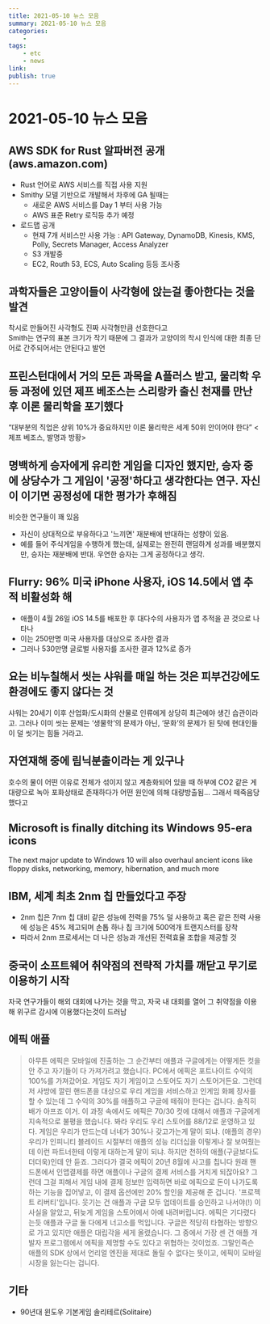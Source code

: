 ```yaml
---
title: 2021-05-10 뉴스 모음
summary: 2021-05-10 뉴스 모음
categories:
    - 
tags:
    - etc
    - news
link: 
publish: true
---
```


# 2021-05-10 뉴스 모음

## AWS SDK for Rust 알파버전 공개 (aws.amazon.com)

- Rust 언어로 AWS 서비스를 직접 사용 지원
- Smithy 모델 기반으로 개발해서 차후에 GA 될때는
  - 새로운 AWS 서비스를 Day 1 부터 사용 가능
  - AWS 표준 Retry 로직등 추가 예정
- 로드맵 공개
  - 현재 7개 서비스만 사용 가능 : API Gateway, DynamoDB, Kinesis, KMS, Polly, Secrets Manager, Access Analyzer
  - S3 개발중
  - EC2, Routh 53, ECS, Auto Scaling 등등 조사중

## 과학자들은 고양이들이 사각형에 앉는걸 좋아한다는 것을 발견

착시로 만들어진 사각형도 진짜 사각형만큼 선호한다고  
Smith는 연구의 표본 크기가 작기 때문에 그 결과가 고양이의 착시 인식에 대한 최종 단어로 간주되어서는 안된다고 발언

## 프린스턴대에서 거의 모든 과목을 A플러스 받고, 물리학 우등 과정에 있던 제프 베조스는 스리랑카 출신 천재를 만난 후 이론 물리학을 포기했다

“대부분의 직업은 상위 10%가 중요하지만 이론 물리학은 세계 50위 안이어야 한다” \<제프 베조스, 발명과 방황\>

## 명백하게 승자에게 유리한 게임을 디자인 했지만, 승자 중에 상당수가 그 게임이 '공정'하다고 생각한다는 연구. 자신이 이기면 공정성에 대한 평가가 후해짐

비슷한 연구들이 꽤 있음

- 자신이 상대적으로 부유하다고 '느끼면' 재분배에 반대하는 성향이 있음.
- 예를 들어 주식게임을 수행하게 했는데, 실제로는 완전히 랜덤하게 성과를 배분했지만, 승자는 재분배에 반대. 우연한 승자는 그게 공정하다고 생각.

## Flurry: 96% 미국 iPhone 사용자, iOS 14.5에서 앱 추적 비활성화 해

- 애플이 4월 26일 iOS 14.5를 배포한 후 대다수의 사용자가 앱 추적을 끈 것으로 나타나
- 이는 250만명 미국 사용자를 대상으로 조사한 결과
- 그러나 530만명 글로벌 사용자를 조사한 결과 12%로 증가

## 요는 비누칠해서 씻는 샤워를 매일 하는 것은 피부건강에도 환경에도 좋지 않다는 것

샤워는 20세기 이후 산업화/도시화의 산물로 인류에게 상당히 최근에야 생긴 습관이라고. 그러나 이미 씻는 문제는 ‘생물학’의 문제가 아닌, ‘문화’의 문제가 된 탓에 현대인들이 덜 씻기는 힘들 거라고.

## 자연재해 중에 림닉분출이라는 게 있구나

호수의 물이 어떤 이유로 전체가 섞이지 않고 계층화되어 있을 때 하부에 CO2 같은 게 대량으로 녹아 포화상태로 존재하다가 어떤 원인에 의해 대량방출됨... 그래서 떼죽음당했다고

## Microsoft is finally ditching its Windows 95-era icons

The next major update to Windows 10 will also overhaul ancient icons like floppy disks, networking, memory, hibernation, and much more

## IBM, 세계 최초 2nm 칩 만들었다고 주장

- 2nm 칩은 7nm 칩 대비 같은 성능에 전력을 75% 덜 사용하고 혹은 같은 전력 사용에 성능은 45% 제고되며 손톱 하나 칩 크기에 500억개 트랜지스터를 장착
- 따라서 2nm 프로세서는 더 나은 성능과 개선된 전력효율 조합을 제공할 것

## 중국이 소프트웨어 취약점의 전략적 가치를 깨닫고 무기로 이용하기 시작

자국 연구가들이 해외 대회에 나가는 것을 막고, 자국 내 대회를 열어 그 취약점을 이용해 위구르 감시에 이용했다는것이 드러남

## 에픽 애플

> 아무튼 에픽은 모바일에 진출하는 그 순간부터 애플과 구글에게는 어떻게든 컷을 안 주고 자기들이 다 가져가려고 했습니다. PC에서 에픽은 포트나이트 수익의 100%를 가져갔어요. 게임도 자기 게임이고 스토어도 자기 스토어거든요. 그런데 저 사방에 깔린 핸드폰을 대상으로 우리 게임을 서비스하고 인게임 화폐 장사를 할 수 있는데 그 수익의 30%를 애플하고 구글에 떼줘야 한다는 겁니다. 솔직히 배가 아프죠 이거.
> 이 과정 속에서도 에픽은 70/30 컷에 대해서 애플과 구글에게 지속적으로 불평을 했습니다. 봐라 우리도 우리 스토어를 88/12로 운영하고 있다. 게임은 우리가 만드는데 너네가 30%나 갖고가는게 말이 되냐. (애플의 경우) 우리가 인피니티 블레이드 시절부터 애플의 성능 리더십을 이렇게나 잘 보여줬는데 이런 파트너한테 이렇게 대하는게 말이 되냐. 하지만 천하의 애플(구글보다도 더더욱)인데 안 듣죠. 그러다가 결국 에픽이 20년 8월에 사고를 칩니다
> 원래 핸드폰에서 인앱결제를 하면 애플이나 구글의 결제 서비스를 거치게 되잖아요? 그런데 그걸 피해서 게임 내에 결제 정보만 입력하면 바로 에픽으로 돈이 나가도록 하는 기능을 집어넣고, 이 결제 옵션에만 20% 할인을 제공해 준 겁니다. '프로젝트 리버티'입니다. 웃기는 건 애플과 구글 모두 업데이트를 승인하고 나서야(!) 이 사실을 알았고, 뒤늦게 게임을 스토어에서 아예 내려버립니다. 에픽은 기다렸다는듯 애플과 구글 둘 다에게 너고소를 먹입니다.
> 구글은 적당히 타협하는 방향으로 가고 있지만 애플은 대립각을 세게 올렸습니다. 그 중에서 가장 센 건 애플 개발자 프로그램에서 에픽을 제명할 수도 있다고 위협하는 것이었죠. 그말인즉슨 애플의 SDK 상에서 언리얼 엔진을 제대로 돌릴 수 없다는 뜻이고, 에픽이 모바일 시장을 잃는다는 겁니다.

## 기타

- 90년대 윈도우 기본게임 솔리테르(Solitaire)

